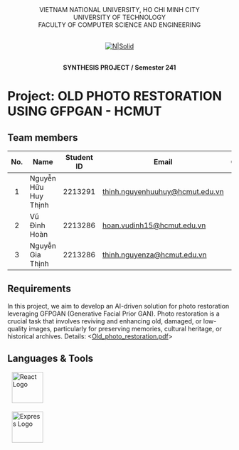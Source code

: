 <div align="center">
VIETNAM NATIONAL UNIVERSITY, HO CHI MINH CITY
<br />
UNIVERSITY OF TECHNOLOGY
<br />
FACULTY OF COMPUTER SCIENCE AND ENGINEERING
<br />
<br />
  
[![N|Solid](https://upload.wikimedia.org/wikipedia/commons/thumb/d/de/HCMUT_official_logo.png/238px-HCMUT_official_logo.png)](https://www.hcmut.edu.vn/vi)
<br />
<br />

**SYNTHESIS PROJECT / Semester 241**
<br/>

</div>

# Project: OLD PHOTO RESTORATION USING GFPGAN - HCMUT
## Team members

| No. | Name             | Student ID | Email                          | Contact                                                                                                                                                                                                                     |
| :-: | ---------------- | :--------: | ------------------------------ | --------------------------------------------------------------------------------------------------------------------------------------------------------------------------------------------------------------------------- |
|  1  | Nguyễn Hữu Huy Thịnh    |  2213291  | thinh.nguyenhuuhuy@hcmut.edu.vn   |  [<img src="https://cdn-icons-png.flaticon.com/512/733/733609.png" align="left" width=20px style="margin-left:5px" />][git1]|
|  2  | Vũ Đình Hoàn  |   2213286   | hoan.vudinh15@hcmut.edu.vn   | [<img src="https://cdn-icons-png.flaticon.com/512/733/733609.png" align="left" width=20px style="margin-left:5px" />][git2]|
|  3  | Nguyễn Gia Thịnh |   2213286   | thinh.nguyenza@hcmut.edu.vn |  [<img src="https://cdn-icons-png.flaticon.com/512/733/733609.png" align="left" width=20px style="margin-left:5px" />][git3]|

[git1]: https://github.com/shInNei/
[git2]: https://github.com/justzathink/
[git3]: https://github.com/justzathink/

## Requirements
In this project, we aim to develop an AI-driven solution for photo restoration leveraging GFPGAN (Generative Facial Prior GAN). Photo restoration is a crucial task that involves reviving and enhancing old, damaged, or low-quality images, particularly for preserving memories, cultural heritage, or historical archives.
Details: <[Old_photo_restoration.pdf](https://github.com/Khai-vuong/Old-Photo-Restoration/blob/main/doc/Old_photo_restoration.pdf)>

## Languages & Tools
<img src="https://upload.wikimedia.org/wikipedia/commons/c/c3/Python-logo-notext.svg" 
        align="center" 
        style="margin-left:10px; margin-bottom:5px;" 
        width="70px" 
        alt="React Logo"/>
    
    
<img src="https://upload.wikimedia.org/wikipedia/commons/d/d0/Google_Colaboratory_SVG_Logo.svg" 
         align="center" 
         style="margin-left:10px; margin-bottom:5px;" 
         width="70px" 
         alt="Express Logo" />
